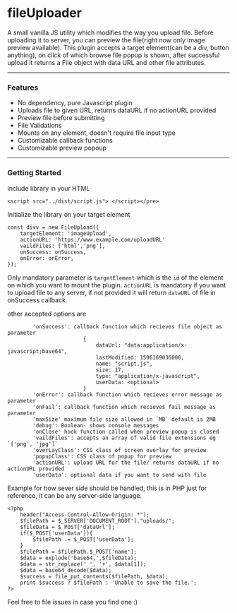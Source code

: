 # fileUploader
A small vanilla JS utility which modifies the way you upload file. Before uploading it to server, you can preview the file(right now only image preview available). This plugin accepts a target element(can be a div, button anything), on click of which browse file popup is shown, after successful upload it returns a File object with data URL and other file attributes.

* * *

### Features

*   No dependency, pure Javascript plugin
*   Uploads file to given URL, returns dataURL if no actionURL provided
*   Preview file before submitting
*   File Validations
*   Mounts on any element, doesn't require file input type
*   Customizable callback functions
*   Customizable preview popoup

* * *

### Getting Started

include library in your HTML
```
<script src="../dist/script.js"> </script></pre>
```

Initialize the library on your target element
```
const divv = new FileUpload({
    targetElement: 'imageUpload',
    actionURL: 'https://www.example.com/uploadURL'
    vaildFiles: ['html','png'],
    onSuccess: onSuccess,
    onError: onError,
});
```
Only mandatory parameter is `targetElement` which is the `id` of the element on which you want to mount the plugin.
`actionURL` is mandatory if you want to upload file to any server, if not provided it will return `dataURL` of file in onSuccess callback.

other accepted options are 
```
        'onSuccess': callback function which recieves file object as parameter
                        {
                            dataUrl: "data:application/x-javascript;base64",
                            lastModified: 1506169036000,
                            name: "script.js",
                            size: 17,
                            type: "application/x-javascript",
                            userData: <optional>
                        }
        'onError': callback function which recieves error message as parameter
        'onFail': callback function which recieves fail message as parameter
        'maxSize' maximum file size allowed in `MB` default is 2MB
        'debug': Boolean- shows console messages
        'onClose' hook function called when preview popup is closed
        'vaildFiles': accepts an array of valid file extensions eg `['png', 'jpg']`
        'overLayClass': CSS class of screen overlay for preview 
        'popupClass': CSS class of popup for preview
        'actionURL': upload URL for the file/ returns dataURL if no actionURL provided
        'userData': optional data if you want to send with file
```

Example for how sever side should be handled, this is in PHP just for reference, it can be any server-side language.

```
<?php
    header("Access-Control-Allow-Origin: *");
    $filePath = $_SERVER['DOCUMENT_ROOT']."uploads/";
    $fileData = $_POST['dataUrl'];
    if($_POST['userData']){
        $filePath .= $_POST['userData'];
    }
    $filePath = $filePath.$_POST['name'];
    $data = explode('base64,',$fileData);
    $data = str_replace(' ', '+', $data[1]);
    $data = base64_decode($data);
    $success = file_put_contents($filePath, $data);
    print $success ? $filePath : 'Unable to save the file.';
?>
```

Feel free to file issues in case you find one :)
